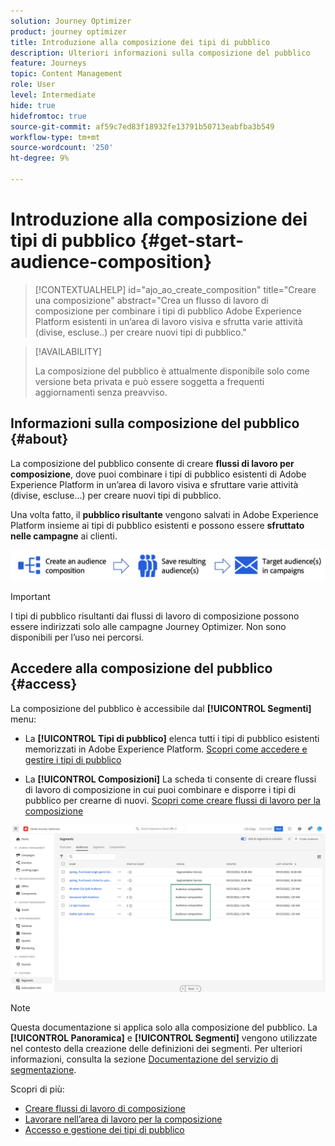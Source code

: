 ```yaml
---
solution: Journey Optimizer
product: journey optimizer
title: Introduzione alla composizione dei tipi di pubblico
description: Ulteriori informazioni sulla composizione del pubblico
feature: Journeys
topic: Content Management
role: User
level: Intermediate
hide: true
hidefromtoc: true
source-git-commit: af59c7ed83f18932fe13791b50713eabfba3b549
workflow-type: tm+mt
source-wordcount: '250'
ht-degree: 9%

---
```


# Introduzione alla composizione dei tipi di pubblico {#get-start-audience-composition}

>[!CONTEXTUALHELP]
>id="ajo_ao_create_composition"
>title="Creare una composizione"
>abstract="Crea un flusso di lavoro di composizione per combinare i tipi di pubblico Adobe Experience Platform esistenti in un’area di lavoro visiva e sfrutta varie attività (divise, escluse..) per creare nuovi tipi di pubblico."

>[!AVAILABILITY]
>
>La composizione del pubblico è attualmente disponibile solo come versione beta privata e può essere soggetta a frequenti aggiornamenti senza preavviso.

## Informazioni sulla composizione del pubblico {#about}

La composizione del pubblico consente di creare **flussi di lavoro per composizione**, dove puoi combinare i tipi di pubblico esistenti di Adobe Experience Platform in un’area di lavoro visiva e sfruttare varie attività (divise, escluse...) per creare nuovi tipi di pubblico.

Una volta fatto, il **pubblico risultante** vengono salvati in Adobe Experience Platform insieme ai tipi di pubblico esistenti e possono essere **sfruttato nelle campagne** ai clienti.

![](assets/audiences-process.png)

>[!IMPORTANT]
>
>I tipi di pubblico risultanti dai flussi di lavoro di composizione possono essere indirizzati solo alle campagne Journey Optimizer. Non sono disponibili per l’uso nei percorsi.

## Accedere alla composizione del pubblico {#access}

La composizione del pubblico è accessibile dal **[!UICONTROL Segmenti]** menu:

* La **[!UICONTROL Tipi di pubblico]** elenca tutti i tipi di pubblico esistenti memorizzati in Adobe Experience Platform. [Scopri come accedere e gestire i tipi di pubblico](access-audiences.md)

* La **[!UICONTROL Composizioni]** La scheda ti consente di creare flussi di lavoro di composizione in cui puoi combinare e disporre i tipi di pubblico per crearne di nuovi. [Scopri come creare flussi di lavoro per la composizione](create-compositions.md)

![](assets/audiences-list.png)

>[!NOTE]
>
>Questa documentazione si applica solo alla composizione del pubblico. La **[!UICONTROL Panoramica]** e **[!UICONTROL Segmenti]** vengono utilizzate nel contesto della creazione delle definizioni dei segmenti. Per ulteriori informazioni, consulta la sezione [Documentazione del servizio di segmentazione](https://experienceleague.adobe.com/docs/experience-platform/segmentation/ui/overview.html).

Scopri di più:

* [Creare flussi di lavoro di composizione](create-compositions.md)
* [Lavorare nell’area di lavoro per la composizione](composition-canvas.md)
* [Accesso e gestione dei tipi di pubblico](access-audiences.md)
